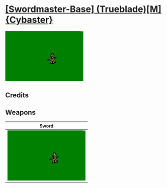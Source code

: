 # [\[Swordmaster-Base\] \(Trueblade\)\[M\]{Cybaster}](./)

<img src="./1.%20Sword/Sword_000.png" alt="[Swordmaster-Base] (Trueblade)[M]{Cybaster} standing" />

## Credits



## Weapons


|Sword |
|  :---: |
| <img alt="Sword animation" src="./1.%20Sword/Sword.gif" /> |
